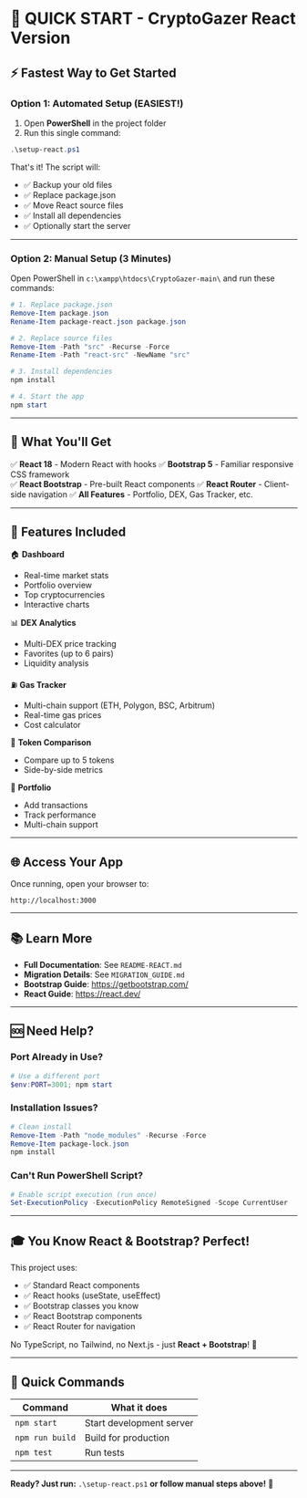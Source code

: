 # 🚀 QUICK START - CryptoGazer React Version

## ⚡ Fastest Way to Get Started

### Option 1: Automated Setup (EASIEST!)

1. Open **PowerShell** in the project folder
2. Run this single command:

```powershell
.\setup-react.ps1
```

That's it! The script will:
- ✅ Backup your old files
- ✅ Replace package.json
- ✅ Move React source files
- ✅ Install all dependencies
- ✅ Optionally start the server

---

### Option 2: Manual Setup (3 Minutes)

Open PowerShell in `c:\xampp\htdocs\CryptoGazer-main\` and run these commands:

```powershell
# 1. Replace package.json
Remove-Item package.json
Rename-Item package-react.json package.json

# 2. Replace source files
Remove-Item -Path "src" -Recurse -Force
Rename-Item -Path "react-src" -NewName "src"

# 3. Install dependencies
npm install

# 4. Start the app
npm start
```

---

## 🎯 What You'll Get

✅ **React 18** - Modern React with hooks
✅ **Bootstrap 5** - Familiar responsive CSS framework  
✅ **React Bootstrap** - Pre-built React components
✅ **React Router** - Client-side navigation
✅ **All Features** - Portfolio, DEX, Gas Tracker, etc.

---

## 📱 Features Included

🏠 **Dashboard**
- Real-time market stats
- Portfolio overview
- Top cryptocurrencies
- Interactive charts

📊 **DEX Analytics**
- Multi-DEX price tracking
- Favorites (up to 6 pairs)
- Liquidity analysis

⛽ **Gas Tracker**
- Multi-chain support (ETH, Polygon, BSC, Arbitrum)
- Real-time gas prices
- Cost calculator

🔄 **Token Comparison**
- Compare up to 5 tokens
- Side-by-side metrics

💼 **Portfolio**
- Add transactions
- Track performance
- Multi-chain support

---

## 🌐 Access Your App

Once running, open your browser to:
```
http://localhost:3000
```

---

## 📚 Learn More

- **Full Documentation**: See `README-REACT.md`
- **Migration Details**: See `MIGRATION_GUIDE.md`
- **Bootstrap Guide**: https://getbootstrap.com/
- **React Guide**: https://react.dev/

---

## 🆘 Need Help?

### Port Already in Use?
```powershell
# Use a different port
$env:PORT=3001; npm start
```

### Installation Issues?
```powershell
# Clean install
Remove-Item -Path "node_modules" -Recurse -Force
Remove-Item package-lock.json
npm install
```

### Can't Run PowerShell Script?
```powershell
# Enable script execution (run once)
Set-ExecutionPolicy -ExecutionPolicy RemoteSigned -Scope CurrentUser
```

---

## 🎓 You Know React & Bootstrap? Perfect!

This project uses:
- ✅ Standard React components
- ✅ React hooks (useState, useEffect)
- ✅ Bootstrap classes you know
- ✅ React Bootstrap components
- ✅ React Router for navigation

No TypeScript, no Tailwind, no Next.js - just **React + Bootstrap**! 🎉

---

## 📝 Quick Commands

| Command | What it does |
|---------|--------------|
| `npm start` | Start development server |
| `npm run build` | Build for production |
| `npm test` | Run tests |

---

**Ready? Just run:** `.\setup-react.ps1` **or follow manual steps above!** 🚀
